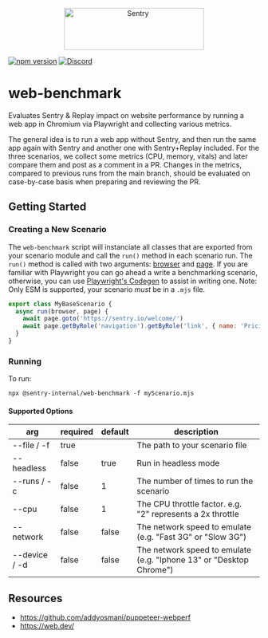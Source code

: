 <p align="center">
  <a href="https://sentry.io/?utm_source=github&utm_medium=logo" target="_blank">
    <img src="https://sentry-brand.storage.googleapis.com/sentry-wordmark-dark-280x84.png" alt="Sentry" width="280" height="84">
  </a>
</p>

[![npm version](https://img.shields.io/npm/v/@sentry-internal/web-benchmark.svg)](https://www.npmjs.com/package/@sentry-internal/web-benchmark)
[![Discord](https://img.shields.io/discord/621778831602221064)](https://discord.gg/Ww9hbqr)

# web-benchmark

Evaluates Sentry & Replay impact on website performance by running a web app in Chromium via Playwright and collecting various metrics.

The general idea is to run a web app without Sentry, and then run the same app again with Sentry and another one with Sentry+Replay included.
For the three scenarios, we collect some metrics (CPU, memory, vitals) and later compare them and post as a comment in a PR.
Changes in the metrics, compared to previous runs from the main branch, should be evaluated on case-by-case basis when preparing and reviewing the PR.


## Getting Started


### Creating a New Scenario
The `web-benchmark` script will instanciate all classes that are exported from your scenario module and call the `run()` method in each scenario run. The `run()` method is called with two arguments: [browser](https://playwright.dev/docs/api/class-browser) and [page](https://playwright.dev/docs/api/class-page). If you are familiar with Playwright you can go ahead a write a benchmarking scenario, otherwise, you can use [Playwright's Codegen](https://playwright.dev/docs/codegen#running-codegen) to assist in writing one. 
Note: Only ESM is supported, your scenario *must* be in a `.mjs` file.

```javascript
export class MyBaseScenario {
  async run(browser, page) {
    await page.goto('https://sentry.io/welcome/')
    await page.getByRole('navigation').getByRole('link', { name: 'Pricing' }).click()
  }
}
```

### Running

To run: 

`npx @sentry-internal/web-benchmark -f myScenario.mjs`


#### Supported Options

| arg         | required | default | description |
| ----------- | -------- | ------- | ----------- |
| --file / -f | true     |         | The path to your scenario file |
| --headless  | false    | true    | Run in headless mode |
| --runs / -c | false    | 1       | The number of times to run the scenario |
| --cpu       | false    | 1       | The CPU throttle factor. e.g. "2" represents a 2x throttle |
| --network   | false    | false   | The network speed to emulate (e.g. "Fast 3G" or "Slow 3G") |
| --device / -d   | false    | false   | The network speed to emulate (e.g. "Iphone 13" or "Desktop Chrome") |


## Resources

* https://github.com/addyosmani/puppeteer-webperf
* https://web.dev/
